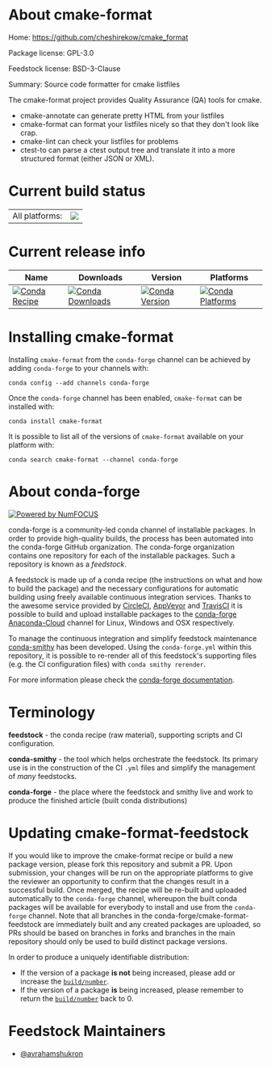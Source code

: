 About cmake-format
==================

Home: https://github.com/cheshirekow/cmake_format

Package license: GPL-3.0

Feedstock license: BSD-3-Clause

Summary: Source code formatter for cmake listfiles

The cmake-format project provides Quality Assurance (QA) tools for cmake.
* cmake-annotate can generate pretty HTML from your listfiles
* cmake-format can format your listfiles nicely so that they don't
  look like crap.
* cmake-lint can check your listfiles for problems
* ctest-to can parse a ctest output tree and translate it into a more
  structured format (either JSON or XML).


Current build status
====================


<table><tr><td>All platforms:</td>
    <td>
      <a href="https://dev.azure.com/conda-forge/feedstock-builds/_build/latest?definitionId=9282&branchName=master">
        <img src="https://dev.azure.com/conda-forge/feedstock-builds/_apis/build/status/cmake-format-feedstock?branchName=master">
      </a>
    </td>
  </tr>
</table>

Current release info
====================

| Name | Downloads | Version | Platforms |
| --- | --- | --- | --- |
| [![Conda Recipe](https://img.shields.io/badge/recipe-cmake--format-green.svg)](https://anaconda.org/conda-forge/cmake-format) | [![Conda Downloads](https://img.shields.io/conda/dn/conda-forge/cmake-format.svg)](https://anaconda.org/conda-forge/cmake-format) | [![Conda Version](https://img.shields.io/conda/vn/conda-forge/cmake-format.svg)](https://anaconda.org/conda-forge/cmake-format) | [![Conda Platforms](https://img.shields.io/conda/pn/conda-forge/cmake-format.svg)](https://anaconda.org/conda-forge/cmake-format) |

Installing cmake-format
=======================

Installing `cmake-format` from the `conda-forge` channel can be achieved by adding `conda-forge` to your channels with:

```
conda config --add channels conda-forge
```

Once the `conda-forge` channel has been enabled, `cmake-format` can be installed with:

```
conda install cmake-format
```

It is possible to list all of the versions of `cmake-format` available on your platform with:

```
conda search cmake-format --channel conda-forge
```


About conda-forge
=================

[![Powered by NumFOCUS](https://img.shields.io/badge/powered%20by-NumFOCUS-orange.svg?style=flat&colorA=E1523D&colorB=007D8A)](http://numfocus.org)

conda-forge is a community-led conda channel of installable packages.
In order to provide high-quality builds, the process has been automated into the
conda-forge GitHub organization. The conda-forge organization contains one repository
for each of the installable packages. Such a repository is known as a *feedstock*.

A feedstock is made up of a conda recipe (the instructions on what and how to build
the package) and the necessary configurations for automatic building using freely
available continuous integration services. Thanks to the awesome service provided by
[CircleCI](https://circleci.com/), [AppVeyor](https://www.appveyor.com/)
and [TravisCI](https://travis-ci.com/) it is possible to build and upload installable
packages to the [conda-forge](https://anaconda.org/conda-forge)
[Anaconda-Cloud](https://anaconda.org/) channel for Linux, Windows and OSX respectively.

To manage the continuous integration and simplify feedstock maintenance
[conda-smithy](https://github.com/conda-forge/conda-smithy) has been developed.
Using the ``conda-forge.yml`` within this repository, it is possible to re-render all of
this feedstock's supporting files (e.g. the CI configuration files) with ``conda smithy rerender``.

For more information please check the [conda-forge documentation](https://conda-forge.org/docs/).

Terminology
===========

**feedstock** - the conda recipe (raw material), supporting scripts and CI configuration.

**conda-smithy** - the tool which helps orchestrate the feedstock.
                   Its primary use is in the construction of the CI ``.yml`` files
                   and simplify the management of *many* feedstocks.

**conda-forge** - the place where the feedstock and smithy live and work to
                  produce the finished article (built conda distributions)


Updating cmake-format-feedstock
===============================

If you would like to improve the cmake-format recipe or build a new
package version, please fork this repository and submit a PR. Upon submission,
your changes will be run on the appropriate platforms to give the reviewer an
opportunity to confirm that the changes result in a successful build. Once
merged, the recipe will be re-built and uploaded automatically to the
`conda-forge` channel, whereupon the built conda packages will be available for
everybody to install and use from the `conda-forge` channel.
Note that all branches in the conda-forge/cmake-format-feedstock are
immediately built and any created packages are uploaded, so PRs should be based
on branches in forks and branches in the main repository should only be used to
build distinct package versions.

In order to produce a uniquely identifiable distribution:
 * If the version of a package **is not** being increased, please add or increase
   the [``build/number``](https://conda.io/docs/user-guide/tasks/build-packages/define-metadata.html#build-number-and-string).
 * If the version of a package **is** being increased, please remember to return
   the [``build/number``](https://conda.io/docs/user-guide/tasks/build-packages/define-metadata.html#build-number-and-string)
   back to 0.

Feedstock Maintainers
=====================

* [@avrahamshukron](https://github.com/avrahamshukron/)

